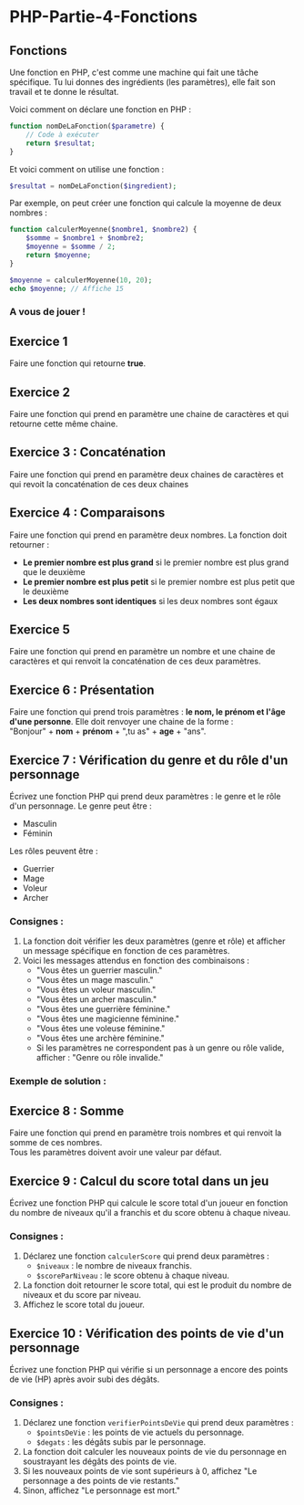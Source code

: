 # PHP-Partie-4-Fonctions

## Fonctions

Une fonction en PHP, c'est comme une machine qui fait une tâche spécifique. Tu lui donnes des ingrédients (les paramètres), elle fait son travail et te donne le résultat.


Voici comment on déclare une fonction en PHP :

```php
function nomDeLaFonction($parametre) {
    // Code à exécuter
    return $resultat;
}
```

Et voici comment on utilise une fonction :

```php
$resultat = nomDeLaFonction($ingredient);
```

Par exemple, on peut créer une fonction qui calcule la moyenne de deux nombres :

```php
function calculerMoyenne($nombre1, $nombre2) {
    $somme = $nombre1 + $nombre2;
    $moyenne = $somme / 2;
    return $moyenne;
}

$moyenne = calculerMoyenne(10, 20);
echo $moyenne; // Affiche 15
```

### A vous de jouer ! 

## Exercice 1
Faire une fonction qui retourne **true**.

## Exercice 2
Faire une fonction qui prend en paramètre une chaine de caractères et qui retourne cette même chaine.

## Exercice 3 : Concaténation
Faire une fonction qui prend en paramètre deux chaines de caractères et qui revoit la concaténation de ces deux chaines

## Exercice 4 : Comparaisons
Faire une fonction qui prend en paramètre deux nombres. La fonction doit retourner :
- **Le premier nombre est plus grand** si le premier nombre est plus grand que le deuxième
- **Le premier nombre est plus petit** si le premier nombre est plus petit que le deuxième
- **Les deux nombres sont identiques** si les deux nombres sont égaux

## Exercice 5
Faire une fonction qui prend en paramètre un nombre et une chaine de caractères et qui renvoit la concaténation de ces deux paramètres.

## Exercice 6 : Présentation
Faire une fonction qui prend trois paramètres : **le nom, le prénom et l'âge d'une personne**. Elle doit renvoyer une chaine de la forme :  
"Bonjour" + **nom** + **prénom** + ",tu as" + **age** + "ans".

## Exercice 7 : Vérification du genre et du rôle d'un personnage
Écrivez une fonction PHP qui prend deux paramètres : le genre et le rôle d'un personnage. Le genre peut être :
- Masculin
- Féminin

Les rôles peuvent être :
- Guerrier
- Mage
- Voleur
- Archer

### Consignes :

1. La fonction doit vérifier les deux paramètres (genre et rôle) et afficher un message spécifique en fonction de ces paramètres.
2. Voici les messages attendus en fonction des combinaisons :
   - "Vous êtes un guerrier masculin."
   - "Vous êtes un mage masculin."
   - "Vous êtes un voleur masculin."
   - "Vous êtes un archer masculin."
   - "Vous êtes une guerrière féminine."
   - "Vous êtes une magicienne féminine."
   - "Vous êtes une voleuse féminine."
   - "Vous êtes une archère féminine."
   - Si les paramètres ne correspondent pas à un genre ou rôle valide, afficher : "Genre ou rôle invalide."

### Exemple de solution :

## Exercice 8 : Somme
Faire une fonction qui prend en paramètre trois nombres et qui renvoit la somme de ces nombres.  
Tous les paramètres doivent avoir une valeur par défaut.

## Exercice 9 : Calcul du score total dans un jeu
Écrivez une fonction PHP qui calcule le score total d'un joueur en fonction du nombre de niveaux qu'il a franchis et du score obtenu à chaque niveau.

### Consignes :
1. Déclarez une fonction `calculerScore` qui prend deux paramètres :
   - `$niveaux` : le nombre de niveaux franchis.
   - `$scoreParNiveau` : le score obtenu à chaque niveau.
2. La fonction doit retourner le score total, qui est le produit du nombre de niveaux et du score par niveau.
3. Affichez le score total du joueur.

## Exercice 10 : Vérification des points de vie d'un personnage

Écrivez une fonction PHP qui vérifie si un personnage a encore des points de vie (HP) après avoir subi des dégâts.

### Consignes :

1. Déclarez une fonction `verifierPointsDeVie` qui prend deux paramètres :
   - `$pointsDeVie` : les points de vie actuels du personnage.
   - `$degats` : les dégâts subis par le personnage.
2. La fonction doit calculer les nouveaux points de vie du personnage en soustrayant les dégâts des points de vie.
3. Si les nouveaux points de vie sont supérieurs à 0, affichez "Le personnage a des points de vie restants."
4. Sinon, affichez "Le personnage est mort."
